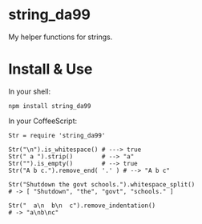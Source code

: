 
string\_da99
===========

My helper functions for strings. 


Install & Use
============

In your shell:

    npm install string_da99


In your CoffeeScript:

    Str = require 'string_da99'

    Str("\n").is_whitespace() # ---> true
    Str(" a ").strip()        # --> "a"
    Str("").is_empty()        # --> true
    Str("A b c.").remove_end( '.' ) # --> "A b c"
    
    Str("Shutdown the govt schools.").whitespace_split()
    # -> [ "Shutdown", "the", "govt", "schools." ]

    Str("  a\n  b\n  c").remove_indentation()
    # -> "a\nb\nc"
    
    

